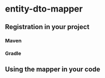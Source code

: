 # entity-dto-mapper

## Registration in your project

### Maven

### Gradle

## Using the mapper in your code
